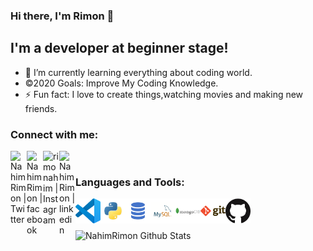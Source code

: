 ### Hi there, I'm Rimon 👋

## I'm a developer at beginner stage!
- 🌱 I’m currently learning everything about coding world.
- &copy;2020 Goals: Improve My Coding Knowledge.
- ⚡ Fun fact: I love to create things,watching movies and making new friends.

### Connect with me:

[<img align="left" alt="NahimRimon | Twitter" width="26px" src="https://cdn.jsdelivr.net/npm/simple-icons@v3/icons/twitter.svg" />][twitter]
[<img align="left" alt="Nahim Rimon | facebook" width="26px" src="https://cdn.jsdelivr.net/npm/simple-icons@v3/icons/facebook.svg" />][facebook]
[<img align="left" alt="rimonahim | Instagram" width="26px" src="https://cdn.jsdelivr.net/npm/simple-icons@v3/icons/instagram.svg" />][instagram]
[<img align="left" alt="Nahim Rimon | linkedin" width="26px" src="https://cdn.jsdelivr.net/npm/simple-icons@v3/icons/linkedin.svg" />][linkedin]
<br/>

### Languages and Tools:

<img align="left" alt="Visual Studio Code" width="40px" src="https://raw.githubusercontent.com/github/explore/80688e429a7d4ef2fca1e82350fe8e3517d3494d/topics/visual-studio-code/visual-studio-code.png" />
<img align="left" alt="python" width="40px" src="https://raw.githubusercontent.com/github/explore/80688e429a7d4ef2fca1e82350fe8e3517d3494d/topics/python/python.png" />
<img align="left" alt="SQL" width="40px" src="https://raw.githubusercontent.com/github/explore/80688e429a7d4ef2fca1e82350fe8e3517d3494d/topics/sql/sql.png" />
<img align="left" alt="MySQL" width="40px" src="https://raw.githubusercontent.com/github/explore/80688e429a7d4ef2fca1e82350fe8e3517d3494d/topics/mysql/mysql.png" />
<img align="left" alt="MongoDB" width="40px" src="https://raw.githubusercontent.com/github/explore/80688e429a7d4ef2fca1e82350fe8e3517d3494d/topics/mongodb/mongodb.png" />
<img align="left" alt="Git" width="40px" src="https://raw.githubusercontent.com/github/explore/80688e429a7d4ef2fca1e82350fe8e3517d3494d/topics/git/git.png" />
<img align="left" alt="GitHub" width="40px" src="https://raw.githubusercontent.com/github/explore/78df643247d429f6cc873026c0622819ad797942/topics/github/github.png" />
<br/>
<br/>
<br/>

<img align="left" alt="NahimRimon Github Stats" src="https://github-readme-stats.vercel.app/api?username=NahimRimon&show_icons=true&hide_border=true"/>

[twitter]: https://twitter.com/NahimRimon
[facebook]: https://www.facebook.com/RimoNahiM
[instagram]: https://www.instagram.com/rimonahim
[linkedin]: https://www.linkedin.com/in/nahim-rimon/
